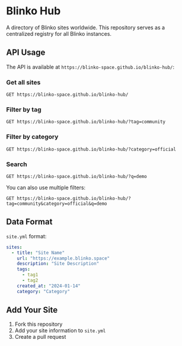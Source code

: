 # Blinko Hub

A directory of Blinko sites worldwide. This repository serves as a centralized registry for all Blinko instances.

## API Usage

The API is available at `https://blinko-space.github.io/blinko-hub/`:

### Get all sites
```
GET https://blinko-space.github.io/blinko-hub/
```

### Filter by tag
```
GET https://blinko-space.github.io/blinko-hub/?tag=community
```

### Filter by category
```
GET https://blinko-space.github.io/blinko-hub/?category=official
```

### Search
```
GET https://blinko-space.github.io/blinko-hub/?q=demo
```

You can also use multiple filters:
```
GET https://blinko-space.github.io/blinko-hub/?tag=community&category=official&q=demo
```

## Data Format

`site.yml` format:

```yaml
sites:
  - title: "Site Name"
    url: "https://example.blinko.space"
    description: "Site Description"
    tags: 
      - tag1
      - tag2
    created_at: "2024-01-14"
    category: "Category"
```

## Add Your Site

1. Fork this repository
2. Add your site information to `site.yml`
3. Create a pull request
